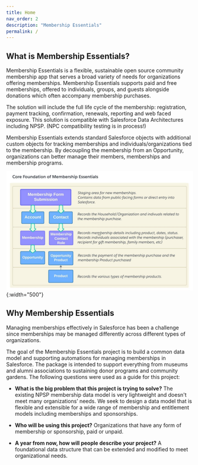 ```yaml
---
title: Home
nav_order: 2
description: "Membership Essentials"
permalink: /
---
```


## What is Membership Essentials?

Membership Essentials is a flexible, sustainable open source community membership app that serves a broad variety of needs for organizations offering memberships. Membership Essentials supports paid and free memberships, offered to individuals, groups, and guests alongside donations which often accompany membership purchases.

The solution will include the full life cycle of the membership: registration, payment tracking, confirmation, renewals, reporting and web faced exposure. This solution is compatible with Salesforce Data Architectures including NPSP. (NPC compatibility testing is in process!)

Membership Essentials extends standard Salesforce objects with additional custom objects for tracking memberships and individuals/organizations tied to the membership. By decoupling the membership from an Opportunity, organizations can better manage their members, memberships and membership programs.

![Core model](images/MembershipCoreModel.jpeg){:width="500"}

## Why Membership Essentials
Managing memberships effectively in Salesforce has been a challenge since memberships may be managed differently across different types of organizations.

The goal of the Membership Essentials project is to build a common data model and supporting automations for managing memberships in Salesforce. The package is intended to support everything from museums and alumni associations to sustaining donor programs and community gardens. The following questions were used as a guide for this project:

   * **What is the big problem that this project is trying to solve?**   The existing NPSP membership data model is very lightweight and doesn't meet many organizations’ needs. We seek to design a data model that is flexible and extensible for a wide range of membership and entitlement models including memberships and sponsorships.

   * **Who will be using this project?**   Organizations that have any form of membership or sponsorship, paid or unpaid.

   * **A year from now, how will people describe your project?**   A foundational data structure that can be extended and modified to meet organizational needs.


